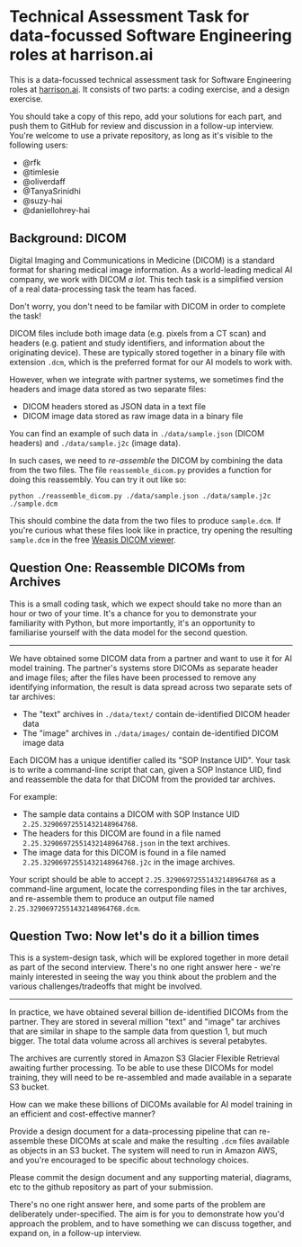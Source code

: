 # Technical Assessment Task for data-focussed Software Engineering roles at harrison.ai

This is a data-focussed technical assessment task for Software Engineering roles at [harrison.ai](harrison.ai).
It consists of two parts: a coding exercise, and a design exercise.

You should take a copy of this repo, add your solutions for each part, and push them to GitHub for review and discussion in a follow-up interview.
You're welcome to use a private repository, as long as it's visible to the following users:

* @rfk
* @timlesie
* @oliverdaff
* @TanyaSrinidhi
* @suzy-hai
* @daniellohrey-hai

## Background: DICOM

Digital Imaging and Communications in Medicine (DICOM) is a standard format for sharing medical image information.
As a world-leading medical AI company, we work with DICOM *a lot*.
This tech task is a simplified version of a real data-processing task the team has faced.

Don't worry, you don't need to be familar with DICOM in order to complete the task!

DICOM files include both image data (e.g. pixels from a CT scan) and headers (e.g. patient
and study identifiers, and information about the originating device). These are typically
stored together in a binary file with extension `.dcm`, which is the preferred format for
our AI models to work with.

However, when we integrate with partner systems, we sometimes find the headers and image
data stored as two separate files:

* DICOM headers stored as JSON data in a text file
* DICOM image data stored as raw image data in a binary file

You can find an example of such data in `./data/sample.json` (DICOM headers)
and `./data/sample.j2c` (image data).

In such cases, we need to *re-assemble* the DICOM by combining the data from the two
files. The file `reassemble_dicom.py` provides a function for doing this reassembly.
You can try it out like so:

```
python ./reassemble_dicom.py ./data/sample.json ./data/sample.j2c ./sample.dcm
```

This should combine the data from the two files to produce `sample.dcm`.
If you're curious what these files look like in practice, try opening the resulting
`sample.dcm` in the free [Weasis DICOM viewer](https://nroduit.github.io/en/index.html).


## Question One: Reassemble DICOMs from Archives

This is a small coding task, which we expect should take no more than an hour or two
of your time. It's a chance for you to demonstrate your familiarity with Python,
but more importantly, it's an opportunity to familiarise yourself with the data model
for the second question.

---

We have obtained some DICOM data from a partner and want to use it for AI model training.
The partner's systems store DICOMs as separate header and image files; after the files have
been processed to remove any identifying information, the result is data spread across two
separate sets of tar archives:

* The "text" archives in `./data/text/` contain de-identified DICOM header data
* The "image" archives in `./data/images/` contain de-identified DICOM image data

Each DICOM has a unique identifier called its "SOP Instance UID". Your task is to write
a command-line script that can, given a SOP Instance UID, find and reassemble the data
for that DICOM from the provided tar archives.

For example:

* The sample data contains a DICOM with SOP Instance UID `2.25.32906972551432148964768`.
* The headers for this DICOM are found in a file
  named `2.25.32906972551432148964768.json` in the text archives.
* The image data for this DICOM is found in a file
  named `2.25.32906972551432148964768.j2c` in the image archives.

Your script should be able to accept `2.25.32906972551432148964768` as a command-line argument,
locate the corresponding files in the tar archives, and re-assemble them to produce
an output file named `2.25.32906972551432148964768.dcm`.


## Question Two: Now let's do it a billion times

This is a system-design task, which will be explored together in more detail
as part of the second interview. There's no one right answer here - we're mainly
interested in seeing the way you think about the problem and the various 
challenges/tradeoffs that might be involved.

---

In practice, we have obtained several billion de-identified DICOMs from the partner.
They are stored in several million "text" and "image" tar archives that are
similar in shape to the sample data from question 1, but much bigger. The total
data volume across all archives is several petabytes.

The archives are currently stored in Amazon S3 Glacier Flexible Retrieval awaiting further processing.
To be able to use these DICOMs for model training, they will need to be re-assembled
and made available in a separate S3 bucket.

How can we make these billions of DICOMs available for AI model training
in an efficient and cost-effective manner?

Provide a design document for a data-processing pipeline that can re-assemble these
DICOMs at scale and make the resulting `.dcm` files available as objects in
an S3 bucket. The system will need to run in Amazon AWS, and you're encouraged
to be specific about technology choices.

Please commit the design document and any supporting material, diagrams, etc to the
github repository as part of your submission.

There's no one right answer here, and some parts of the problem are deliberately
under-specified. The aim is for you to demonstrate how you'd approach the problem,
and to have something we can discuss together, and expand on, in a follow-up interview.
